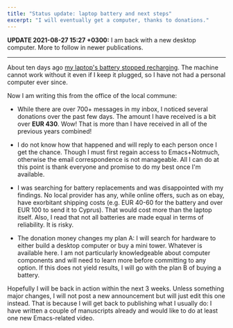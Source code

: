 ```yaml
---
title: "Status update: laptop battery and next steps"
excerpt: "I will eventually get a computer, thanks to donations."
---
```


**UPDATE 2021-08-27 15:27 +0300:** I am back with a new desktop
computer.  More to follow in newer publications.

* * *

About ten days ago [my laptop's battery stopped
recharging](https://protesilaos.com/news/2021-08-05-laptop-battery/).
The machine cannot work without it even if I keep it plugged, so I have
not had a personal computer ever since.

Now I am writing this from the office of the local commune:

+ While there are over 700+ messages in my inbox, I noticed several
  donations over the past few days.  The amount I have received is a bit
  over **EUR 430**.  Wow!  That is more than I have received in all of
  the previous years combined!

+ I do not know how that happened and will reply to each person once I
  get the chance.  Though I must first regain access to Emacs+Notmuch,
  otherwise the email correspondence is not manageable.  All I can do at
  this point is thank everyone and promise to do my best once I'm
  available.

+ I was searching for battery replacements and was disappointed with my
  findings.  No local provider has any, while online offers, such as on
  ebay, have exorbitant shipping costs (e.g. EUR 40-60 for the battery
  and over EUR 100 to send it to Cyprus).  That would cost more than the
  laptop itself.  Also, I read that not all batteries are made equal in
  terms of reliability.  It is risky.

+ The donation money changes my plan A: I will search for hardware to
  either build a desktop computer or buy a mini tower.  Whatever is
  available here.  I am not particularly knowledgeable about computer
  components and will need to learn more before committing to any
  option.  If this does not yield results, I will go with the plan B of
  buying a battery.

Hopefully I will be back in action within the next 3 weeks.  Unless
something major changes, I will not post a new announcement but will
just edit this one instead.  That is because I will get back to
publishing what I usually do: I have written a couple of manuscripts
already and would like to do at least one new Emacs-related video.
